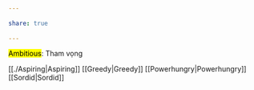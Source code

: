 ---  
share: true  
---  
<mark class="hltr-yellow">Ambitious</mark>: Tham vọng  
[[./Aspiring|Aspiring]] [[Greedy|Greedy]] [[Powerhungry|Powerhungry]] [[Sordid|Sordid]]